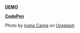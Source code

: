 [**DEMO**](https://canvas-every-day.web.app/20210225) </br>

[**CodePen**](https://codepen.io/shevsky/pen/vYypQaj) </br>

Photo by [Ivana Cajina](https://unsplash.com/@von_co) on [Unsplash](https://unsplash.com/)